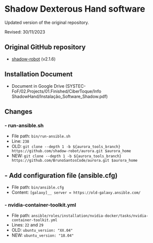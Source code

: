 # Shadow Dexterous Hand software

Updated version of the original repository.

Revised: 30/11/2023

## Original GitHub repository

 - [shadow-robot](https://github.com/shadow-robot/aurora) (v2.1.6)

## Installation Document

 - Document in Google Drive (SYSTEC-FoF/02.Projects/01.Finished/CiberToque/Info ShadowHand/Instalação_Software_Shadow.pdf)

## Changes

### - run-ansible.sh

 - File path: `bin/run-ansible.sh`
 - Line: `238`
 - OLD: `git clone --depth 1 -b ${aurora_tools_branch} https://github.com/shadow-robot/aurora.git $aurora_home`
 - NEW: `git clone --depth 1 -b ${aurora_tools_branch} https://github.com/BrunoSantosCode/aurora.git $aurora_home`

## - Add configuration file (ansible.cfg)
 - File path: `bin/ansible.cfg`
 - Content: `[galaxy]__
             server = https://old-galaxy.ansible.com/`

### - nvidia-container-toolkit.yml

 - File path: `ansible/roles/installation/nvidia-docker/tasks/nvidia-container-toolkit.yml`
 - Lines: `22` and `29`
 - OLD: `ubuntu_version: "XX.04"`
 - NEW: `ubuntu_version: "18.04"`
